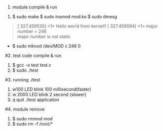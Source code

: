 1. module compile & run

1) $   sudo make 
 $   sudo insmod mod.ko 
 $   sudo dmesg 
>[  327.459535] <1> Hello world from kernel!!
[  327.459594] <1> major number = 246    
> major number is not static
+ $   sudo mknod /dev/MOD c 246 0
 

#2. test code compile & run
1) $   gcc -o test test.c
2) $   sudo ./test


#3. running ./test
1) w100
 LED blink 100 millisecond(faster)
2) w 2000
 LED blink 2 second (slower)
3) q
 quit ./test application


#4. module remove
1) $    sudo rmmod mod
2) $    sudo rm -f /root/*


